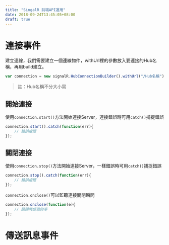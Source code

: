 ```yaml
---
title: "SingalR 前端API運用"
date: 2018-09-24T13:45:05+08:00
draft: true
---
```

# 連接事件
建立連線，我們需要建立一個連線物件，withUrl裡的參數放入要連接的Hub名稱，再用build建立。
``` js
var connection = new signalR.HubConnectionBuilder().withUrl("/Hub名稱").build();
```
> 註：Hub名稱不分大小寫

## 開始連接
使用`connection.start()`方法開始連接Server，連接錯誤時可用`catch()`捕捉錯誤
``` js
connection.start().catch(function(err){
    // 錯誤處理
});
```
## 關閉連接
使用`connection.stop()`方法開始連接Server，一樣錯誤時可用`catch()`捕捉錯誤
``` js
connection.stop().catch(function(err){
    // 錯誤處理
});
```
`connection.onclose()`可以監聽連接關閉瞬間
``` js
connection.onclose(function(e){
    // 關閉時想做的事
});
```

# 傳送訊息事件




